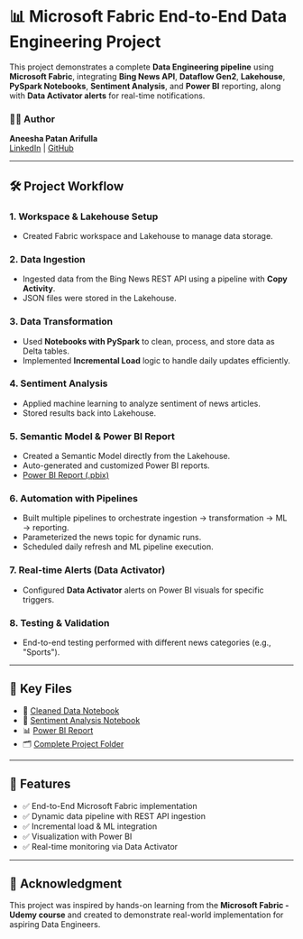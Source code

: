 
# 📊 Microsoft Fabric End-to-End Data Engineering Project

This project demonstrates a complete **Data Engineering pipeline** using **Microsoft Fabric**, integrating **Bing News API**, **Dataflow Gen2**, **Lakehouse**, **PySpark Notebooks**, **Sentiment Analysis**, and **Power BI** reporting, along with **Data Activator alerts** for real-time notifications.

### 👩‍💻 Author
**Aneesha Patan Arifulla**  
[LinkedIn](https://www.linkedin.com/in/aneesha-patan) | [GitHub](https://github.com/Aneesha0112/)

---

## 🛠️ Project Workflow

### 1. **Workspace & Lakehouse Setup**
- Created Fabric workspace and Lakehouse to manage data storage.
  
### 2. **Data Ingestion**
- Ingested data from the Bing News REST API using a pipeline with **Copy Activity**.
- JSON files were stored in the Lakehouse.

### 3. **Data Transformation**
- Used **Notebooks with PySpark** to clean, process, and store data as Delta tables.
- Implemented **Incremental Load** logic to handle daily updates efficiently.

### 4. **Sentiment Analysis**
- Applied machine learning to analyze sentiment of news articles.
- Stored results back into Lakehouse.

### 5. **Semantic Model & Power BI Report**
- Created a Semantic Model directly from the Lakehouse.
- Auto-generated and customized Power BI reports.
- [Power BI Report (.pbix)](https://github.com/Aneesha0112/Fabric_End-to-End_Project/blob/main/Bing_News_Report.pdf)

### 6. **Automation with Pipelines**
- Built multiple pipelines to orchestrate ingestion → transformation → ML → reporting.
- Parameterized the news topic for dynamic runs.
- Scheduled daily refresh and ML pipeline execution.

### 7. **Real-time Alerts (Data Activator)**
- Configured **Data Activator** alerts on Power BI visuals for specific triggers.

### 8. **Testing & Validation**
- End-to-end testing performed with different news categories (e.g., "Sports").

---

## 📂 Key Files

- 🔗 [Cleaned Data Notebook](https://github.com/Aneesha0112/Fabric_End-to-End_Project/blob/main/Bing_Process_Data.ipynb)  
- 🔗 [Sentiment Analysis Notebook](https://github.com/Aneesha0112/Fabric_End-to-End_Project/blob/main/Sentiment_Analysis.ipynb)  
- 📊 [Power BI Report](https://github.com/Aneesha0112/Fabric_End-to-End_Project/blob/main/Bing_News_Report.pdf)  
- 🗂️ [Complete Project Folder](https://github.com/Aneesha0112/Fabric_End-to-End_Project/tree/main)

---

## 📅 Features

- ✅ End-to-End Microsoft Fabric implementation
- ✅ Dynamic data pipeline with REST API ingestion
- ✅ Incremental load & ML integration
- ✅ Visualization with Power BI
- ✅ Real-time monitoring via Data Activator

---

## 🙌 Acknowledgment

This project was inspired by hands-on learning from the **Microsoft Fabric - Udemy course** and created to demonstrate real-world implementation for aspiring Data Engineers.
